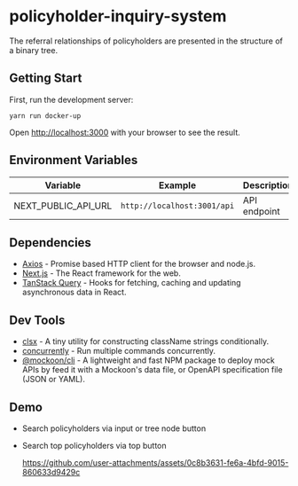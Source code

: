 # policyholder-inquiry-system

The referral relationships of policyholders are presented in the structure of a binary tree.

## Getting Start

First, run the development server:

```shell
yarn run docker-up
```

Open [http://localhost:3000](http://localhost:3000) with your browser to see the result.

## Environment Variables

| Variable            | Example                     | Description  |
| ------------------- | --------------------------- | ------------ |
| NEXT_PUBLIC_API_URL | `http://localhost:3001/api` | API endpoint |

## Dependencies

- [Axios](https://www.npmjs.com/package/axios) - Promise based HTTP client for the browser and node.js.
- [Next.js](https://nextjs.org/) - The React framework for the web.
- [TanStack Query](https://www.npmjs.com/package/@tanstack/react-query) - Hooks for fetching, caching and updating asynchronous data in React.

## Dev Tools

- [clsx](https://www.npmjs.com/package/clsx) - A tiny utility for constructing className strings conditionally.
- [concurrently](https://www.npmjs.com/package/concurrently) - Run multiple commands concurrently.
- [@mockoon/cli](https://www.npmjs.com/package/@mockoon/cli) - A lightweight and fast NPM package to deploy mock APIs by feed it with a Mockoon's data file, or OpenAPI specification file (JSON or YAML).

## Demo

- Search policyholders via input or tree node button
- Search top policyholders via top button

  <https://github.com/user-attachments/assets/0c8b3631-fe6a-4bfd-9015-860633d9429c>
